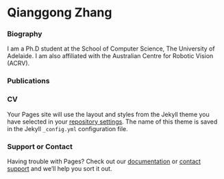 # Qianggong Zhang


### Biography

I am a Ph.D student at the School of Computer Science, The University of Adelaide. I am also affiliated with the Australian Centre for Robotic Vision (ACRV).

### Publications



### CV

Your Pages site will use the layout and styles from the Jekyll theme you have selected in your [repository settings](https://github.com/qgzhang/qgzhang.github.io/settings). The name of this theme is saved in the Jekyll `_config.yml` configuration file.

### Support or Contact

Having trouble with Pages? Check out our [documentation](https://help.github.com/categories/github-pages-basics/) or [contact support](https://github.com/contact) and we’ll help you sort it out.
